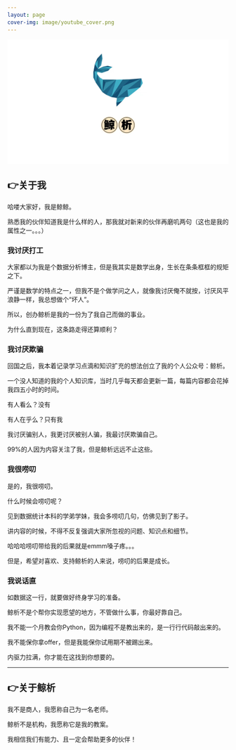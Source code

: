 ```yaml
---
layout: page
cover-img: image/youtube_cover.png
---
```



![](/image/project_logo.jpg)




## 👉关于我


哈喽大家好，我是鲸鲸。

熟悉我的伙伴知道我是什么样的人，那我就对新来的伙伴再磨叽两句（这也是我的属性之一。。。）

### 我讨厌打工

大家都以为我是个数据分析博主，但是我其实是数学出身，生长在条条框框的规矩之下。

严谨是数学的特点之一，但我不是个做学问之人，就像我讨厌俺不就按，讨厌风平浪静一样，我总想做个“坏人”。

所以，创办鲸析是我的一份为了我自己而做的事业。

为什么直到现在，这条路走得还算顺利？ 

### 我讨厌欺骗

回国之后，我本着记录学习点滴和知识扩充的想法创立了我的个人公众号：鲸析。

一个没人知道的我的个人知识库，当时几乎每天都会更新一篇，每篇内容都会花掉我四五小时的时间。

有人看么？没有

有人在乎么？只有我

我讨厌骗别人，我更讨厌被别人骗，我最讨厌欺骗自己。

99%的人因为内容关注了我，但是鲸析远远不止这些。

### 我很唠叨

是的，我很唠叨。

什么时候会唠叨呢？

见到数据统计本科的学弟学妹，我会多唠叨几句，仿佛见到了影子。

讲内容的时候，不得不反复强调大家所忽视的问题、知识点和细节。

哈哈哈唠叨带给我的后果就是emmm嗓子疼。。。

但是，希望对喜欢、支持鲸析的人来说，唠叨的后果是成长。

### 我说话直

如数据这一行，就要做好终身学习的准备。

鲸析不是个帮你实现愿望的地方，不管做什么事，你最好靠自己。

我不能一个月教会你Python，因为编程不是教出来的，是一行行代码敲出来的。

我不能保你拿offer，但是我能保你试用期不被踢出来。

内驱力拉满，你才能在这找到你想要的。

---

## 👉关于鲸析

我不是商人，我愿称自己为一名老师。

鲸析不是机构，我愿称它是我的教案。

我相信我们有能力、且一定会帮助更多的伙伴！












